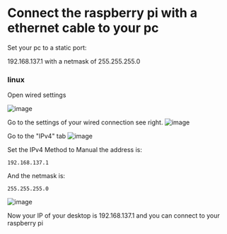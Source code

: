 <H1>Connect the raspberry pi with a ethernet cable to your pc</H1> 
Set your pc to a static port: 

192.168.137.1 with a netmask of 255.255.255.0 

<h3>linux</h3>

Open wired settings

![image](https://github.com/silvappeldoorn/OSEM/blob/main/pictures/Screenshot%20from%202020-11-24%2011-56-22.png)

Go to the settings of your wired connection see right.
![image](https://github.com/silvappeldoorn/OSEM/blob/main/pictures/Screenshot%20from%202020-11-24%2011-57-32.png)

Go to the "IPv4" tab
![image](https://github.com/silvappeldoorn/OSEM/blob/main/pictures/Screenshot%20from%202020-11-24%2011-57-44.png)

Set the IPv4 Method to Manual
the address is:
```
192.168.137.1
```
And the netmask is:
```
255.255.255.0
```

![image](https://github.com/silvappeldoorn/OSEM/blob/main/pictures/Screenshot%20from%202020-11-24%2012-01-31.png)

Now your IP of your desktop is 192.168.137.1 and you can connect to your raspberry pi
